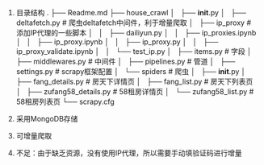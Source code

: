 1. 目录结构
.
├── Readme.md
├── house_crawl
│   ├── __init__.py
│   ├── deltafetch.py        # 爬虫deltafetch中间件，利于增量爬取
│   ├── ip_proxy             # 添加IP代理的一些脚本
│   │   ├── dailiyun.py
│   │   ├── ip_proxies.ipynb
│   │   ├── ip_proxy.ipynb
│   │   ├── ip_proxy.py
│   │   ├── ip_proxy_validate.ipynb
│   │   └── test_ip.py
│   ├── items.py             # 字段
│   ├── middlewares.py       # 中间件
│   ├── pipelines.py         # 管道
│   ├── settings.py          # scrapy框架配置
│   └── spiders              # 爬虫
│       ├── __init__.py
│       ├── fang_details.py     # 房天下详情页
│       ├── fang_list.py        # 房天下列表页
│       ├── zufang58_details.py # 58租房详情页
│       └── zufang58_list.py    # 58租房列表页
└── scrapy.cfg

2. 采用MongoDB存储

3. 可增量爬取

4. 不足：由于缺乏资源，没有使用IP代理，所以需要手动填验证码进行增量